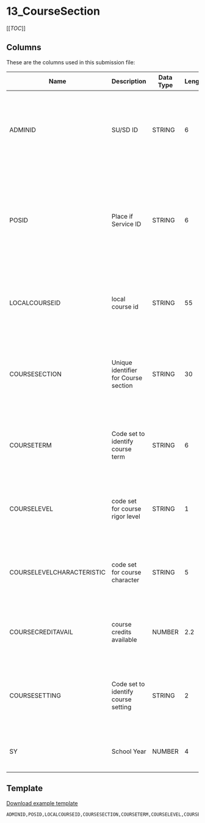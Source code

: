 
# 13_CourseSection

[[_TOC_]]

## Columns

These are the columns used in this submission file:

| Name                      | Description                          | Data Type | Length | is_PK | Codeset                                              | Definition                                                                                                                                 |
|---------------------------|--------------------------------------|-----------|--------|-------|------------------------------------------------------|--------------------------------------------------------------------------------------------------------------------------------------------|
| ADMINID                   | SU/SD ID                             | STRING    | 6      |       | [Issued by AOE](/Codesets/ADMINID)                   | The VT AOE assigned unique identifier for the Supervisory Union/District that is submitting data.                                          |
| POSID                     | Place if Service ID                  | STRING    | 6      | X     |                                                      | The VT AOE assigned unique identifier for the organization representing the "Place of Service" where the staffperson is performing a role. |
| LOCALCOURSEID             | local course id                      | STRING    | 55     | X     |                                                      | A unique identifier assigned by the school to each of their offered courses in a school year.                                              |
| COURSESECTION             | Unique identifier for Course section | STRING    | 30     | X     |                                                      | A unique identifier assigned by the school to each of their offered course sections in a given school year.                                |
| COURSETERM                | Code set to identify course term     | STRING    | 6      |       | [Issued by AOE](/Codesets/COURSETERM)                | A codeset value indicating the term during which the course section was offered.                                                           |
| COURSELEVEL               | code set for course rigor level      | STRING    | 1      |       | [Issued by AOE](/Codesets/COURSELEVEL)               | A codeset value indicating the level of rigor at which the course section was offered.                                                     |
| COURSELEVELCHARACTERISTIC | code set for course character        | STRING    | 5      |       | [Issued by AOE](/Codesets/COURSELEVELCHARACTERISTIC) | A codeset value indicating the intended audience that the course section aims to serve.                                                    |
| COURSECREDITAVAIL         | course credits available             | NUMBER    | 2.2    |       |                                                      | The amount of credits available for successful completion of the course section.                                                           |
| COURSESETTING             | Code set to identify course setting  | STRING    | 2      |       | [Issued by AOE](/Codesets/COURSESETTING)             | A codeset value indicating the primary location where the course section will take place.                                                  |
| SY                        | School Year                          | NUMBER    | 4      | X     |                                                      | The school year for which data is being submitted.                                                                                         |

## Template

[Download example template](/.attachments/submission-templates/13_CourseSection.csv)

```
ADMINID,POSID,LOCALCOURSEID,COURSESECTION,COURSETERM,COURSELEVEL,COURSELEVELCHARACTERISTIC,COURSECREDITAVAIL,COURSESETTING,SY
```
        